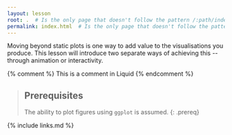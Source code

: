 ```yaml
---
layout: lesson
root: .  # Is the only page that doesn't follow the pattern /:path/index.html
permalink: index.html  # Is the only page that doesn't follow the pattern /:path/index.html
---
```


Moving beyond static plots is one way to add value to the visualisations you produce. This lesson will introduce two separate ways of achieving this -- through animation or interactivity.

<!-- this is an html comment -->

{% comment %} This is a comment in Liquid {% endcomment %}

> ## Prerequisites
>
> The ability to plot figures using `ggplot` is assumed.
{: .prereq}

{% include links.md %}
